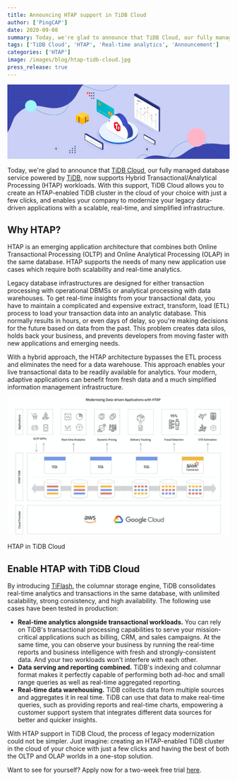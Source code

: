 ```yaml
---
title: Announcing HTAP support in TiDB Cloud
author: ['PingCAP']
date: 2020-09-08
summary: Today, we're glad to announce that TiDB Cloud, our fully managed database service powered by TiDB, now supports Hybrid Transactional/Analytical Processing (HTAP) workloads.
tags: ['TiDB Cloud', 'HTAP', 'Real-time analytics', 'Announcement']
categories: ['HTAP']
image: /images/blog/htap-tidb-cloud.jpg
press_release: true
---
```


![HTAP support in TiDB Cloud](media/htap-tidb-cloud.jpg)

Today, we're glad to announce that [TiDB Cloud](https://pingcap.com/tidb-cloud/), our fully managed database service powered by [TiDB](https://docs.pingcap.com/tidb/stable/overview), now supports Hybrid Transactional/Analytical Processing (HTAP) workloads. With this support, TiDB Cloud allows you to create an HTAP-enabled TiDB cluster in the cloud of your choice with just a few clicks, and enables your company to modernize your legacy data-driven applications with a scalable, real-time, and simplified infrastructure. 

## Why HTAP? 

HTAP is an emerging application architecture that combines both Online Transactional Processing (OLTP) and Online Analytical Processing (OLAP) in the same database. HTAP supports the needs of many new application use cases which require both scalability and real-time analytics. 

Legacy database infrastructures are designed for either transaction processing with operational DBMSs or analytical processing with data warehouses. To get real-time insights from your transactional data, you have to maintain a complicated and expensive extract, transform, load (ETL) process to load your transaction data into an analytic database. This normally results in hours, or even days of delay, so you're making decisions for the future based on data from the past. This problem creates data silos, holds back your business, and prevents developers from moving faster with new applications and emerging needs. 

With a hybrid approach, the HTAP architecture bypasses the ETL process and eliminates the need for a data warehouse. This approach enables your live transactional data to be readily available for analytics. Your modern, adaptive applications can benefit from fresh data and a much simplified information management infrastructure.

![HTAP in TiDB Cloud](media/htap-in-tidb-cloud.jpg)
<div class="caption-center"> HTAP in TiDB Cloud </div>

## Enable HTAP with TiDB Cloud

By introducing [TiFlash](https://docs.pingcap.com/tidb/stable/tiflash-overview), the columnar storage engine, TiDB consolidates real-time analytics and transactions in the same database, with unlimited scalability, strong consistency, and high availability. The following use cases have been tested in production:

* **Real-time analytics alongside transactional workloads.** You can rely on TiDB's transactional processing capabilities to serve your mission-critical applications such as billing, CRM, and sales campaigns. At the same time, you can observe your business by running the real-time reports and business intelligence with fresh and strongly-consistent data. And your two workloads won't interfere with each other.
* **Data serving and reporting combined.** TiDB's indexing and columnar format makes it perfectly capable of performing both ad-hoc and small range queries as well as real-time aggregated reporting. 
* **Real-time data warehousing.** TiDB collects data from multiple sources and aggregates it in real time. TiDB can use that data to make real-time queries, such as providing reports and real-time charts, empowering a customer support system that integrates different data sources for better and quicker insights.  

With HTAP support in TiDB Cloud, the process of legacy modernization could not be simpler.   Just imagine: creating an HTAP-enabled TiDB cluster in the cloud of your choice with just a few clicks and having the best of both the OLTP and OLAP worlds in a one-stop solution. 

Want to see for yourself? Apply now for a two-week free trial [here](https://pingcap.com/products/tidbcloud/trial/).
